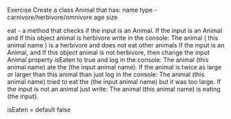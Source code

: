 Exercise
Create a class Animal that has:
name
type - carnivore/herbivore/omnivore
age
size

eat - a method that checks if the input is an Animal.
    If the input is an Animal and If this object animal is herbivore write in the console: The animal ( this animal name ) is a herbivore and does not eat other animals
    If the input is an Animal, and If this object animal is not herbivore, then change the input Animal property isEaten to true and log in the console: The animal (this animal name) ate the (the input animal name).
    If the animal is twice as large or larger than this animal than just log in the console: The animal (this animal name) tried to eat the (the input animal name) but it was too large.
    If the input is not an animal just write: The animal (this animal name) is eating (the input).

isEaten = default false